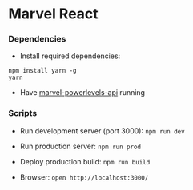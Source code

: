 # Marvel React

### Dependencies

* Install required dependencies:
```
npm install yarn -g
yarn
```

* Have [marvel-powerlevels-api](https://github.com/xphong/marvel-powerlevels-api) running

### Scripts

* Run development server (port 3000): `npm run dev`

* Run production server: `npm run prod`

* Deploy production build: `npm run build`

* Browser: `open http://localhost:3000/`